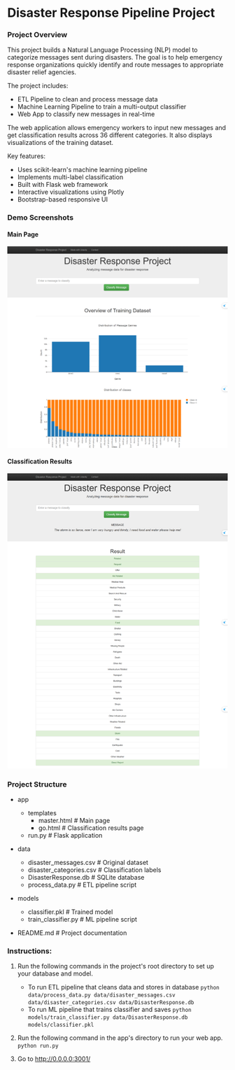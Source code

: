 # Disaster Response Pipeline Project
### Project Overview

This project builds a Natural Language Processing (NLP) model to categorize messages sent during disasters. The goal is to help emergency response organizations quickly identify and route messages to appropriate disaster relief agencies.

The project includes:
- ETL Pipeline to clean and process message data
- Machine Learning Pipeline to train a multi-output classifier
- Web App to classify new messages in real-time

The web application allows emergency workers to input new messages and get classification results across 36 different categories. It also displays visualizations of the training dataset.

Key features:
- Uses scikit-learn's machine learning pipeline
- Implements multi-label classification
- Built with Flask web framework
- Interactive visualizations using Plotly
- Bootstrap-based responsive UI

### Demo Screenshots
#### Main Page
![Main Page](screencapture-127-0-0-1-3001-2024-10-30-14_02_02.png)

#### Classification Results
![Classification Results](screencapture-127-0-0-1-3001-go-2024-10-30-14_04_00.png)

### Project Structure
- app
    - templates
        - master.html               # Main page
        - go.html                   # Classification results page
    - run.py                        # Flask application

- data
    - disaster_messages.csv         # Original dataset
    - disaster_categories.csv       # Classification labels
    - DisasterResponse.db           # SQLite database
    - process_data.py               # ETL pipeline script

- models
    - classifier.pkl                # Trained model
    - train_classifier.py           # ML pipeline script

- README.md                         # Project documentation


### Instructions:
1. Run the following commands in the project's root directory to set up your database and model.

    - To run ETL pipeline that cleans data and stores in database
        `python data/process_data.py data/disaster_messages.csv data/disaster_categories.csv data/DisasterResponse.db`
    - To run ML pipeline that trains classifier and saves
        `python models/train_classifier.py data/DisasterResponse.db models/classifier.pkl`

2. Run the following command in the app's directory to run your web app.
    `python run.py`

3. Go to http://0.0.0.0:3001/
